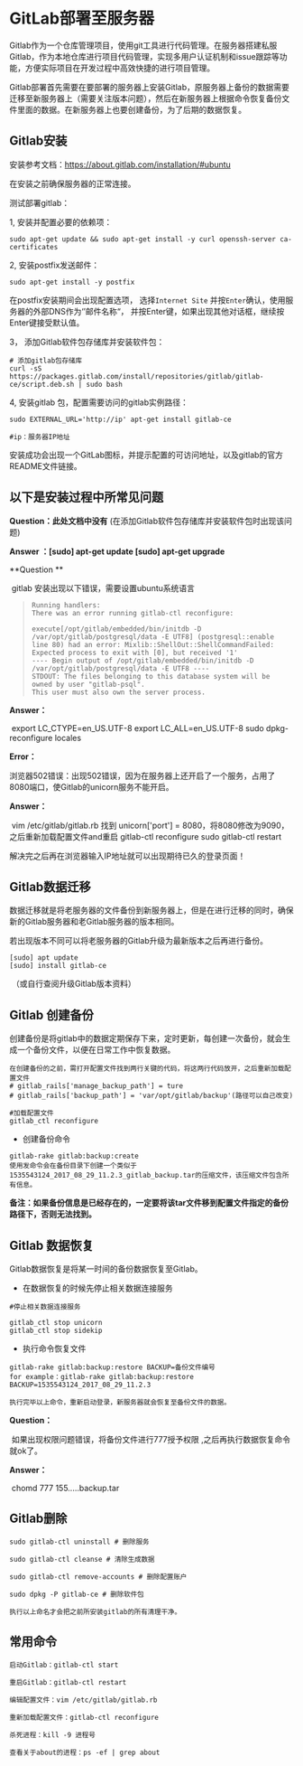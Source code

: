 # GitLab部署至服务器

​	Gitlab作为一个仓库管理项目，使用git工具进行代码管理。在服务器搭建私服Gitlab，作为本地仓库进行项目代码管理，实现多用户认证机制和issue跟踪等功能，方便实际项目在开发过程中高效快捷的进行项目管理。

​	Gitlab部署首先需要在要部署的服务器上安装Gitlab，原服务器上备份的数据需要迁移至新服务器上（需要关注版本问题），然后在新服务器上根据命令恢复备份文件里面的数据。在新服务器上也要创建备份，为了后期的数据恢复。

## Gitlab安装

安装参考文档：https://about.gitlab.com/installation/#ubuntu 

在安装之前确保服务器的正常连接。

测试部署gitlab：

1, 安装并配置必要的依赖项：

```
sudo apt-get update && sudo apt-get install -y curl openssh-server ca-certificates
```

2, 安装postfix发送邮件：

```
sudo apt-get install -y postfix
```

在postfix安装期间会出现配置选项， 选择`Internet Site` 并按`Enter`确认，使用服务器的外部DNS作为‘’邮件名称“， 并按Enter键，如果出现其他对话框，继续按Enter键接受默认值。

3， 添加Gitlab软件包存储库并安装软件包：

```
# 添加gitlab包存储库
curl -sS https://packages.gitlab.com/install/repositories/gitlab/gitlab-ce/script.deb.sh | sudo bash
```



4, 安装gitlab 包，配置需要访问的gitlab实例路径：

```
sudo EXTERNAL_URL='http://ip' apt-get install gitlab-ce

#ip：服务器IP地址
```

安装成功会出现一个GitLab图标，并提示配置的可访问地址，以及gitlab的官方README文件链接。



## 以下是安装过程中所常见问题

**Question：此处文档中没有**   (在添加Gitlab软件包存储库并安装软件包时出现该问题)

**Answer ：[sudo] apt-get update    [sudo] apt-get upgrade**



**Question ** 

​	gitlab 安装出现以下错误，需要设置ubuntu系统语言

> ```
> Running handlers:
> There was an error running gitlab-ctl reconfigure:
> 
> execute[/opt/gitlab/embedded/bin/initdb -D /var/opt/gitlab/postgresql/data -E UTF8] (postgresql::enable line 80) had an error: Mixlib::ShellOut::ShellCommandFailed: Expected process to exit with [0], but received '1'
> ---- Begin output of /opt/gitlab/embedded/bin/initdb -D /var/opt/gitlab/postgresql/data -E UTF8 ----
> STDOUT: The files belonging to this database system will be owned by user "gitlab-psql".
> This user must also own the server process.
> ```

**Answer：**

​	export LC_CTYPE=en_US.UTF-8
	export LC_ALL=en_US.UTF-8
	sudo dpkg-reconfigure locales



**Error：**

​	浏览器502错误：出现502错误，因为在服务器上还开启了一个服务，占用了8080端口，使Gitlab的unicorn服务不能开启。

**Answer：**

​	vim /etc/gitlab/gitlab.rb
	找到 unicorn['port'] = 8080，将8080修改为9090，之后重新加载配置文件and重启
	gitlab-ctl reconfigure
	sudo gitlab-ctl restart	

解决完之后再在浏览器输入IP地址就可以出现期待已久的登录页面！



## Gitlab数据迁移

​	数据迁移就是将老服务器的文件备份到新服务器上，但是在进行迁移的同时，确保新的Gitlab服务器和老Gitlab服务器的版本相同。

​	若出现版本不同可以将老服务器的Gitlab升级为最新版本之后再进行备份。

```
[sudo] apt update
[sudo] install gitlab-ce
```

​	（或自行查阅升级Gitlab版本资料）

## Gitlab 创建备份

​	创建备份是将gitlab中的数据定期保存下来，定时更新，每创建一次备份，就会生成一个备份文件，以便在日常工作中恢复数据。

```
在创建备份的之前，需打开配置文件找到两行关键的代码，将这两行代码放开，之后重新加载配置文件
# gitlab_rails['manage_backup_path'] = ture
# gitlab_rails['backup_path'] = 'var/opt/gitlab/backup'(路径可以自己改变)

#加载配置文件
gitlab_ctl reconfigure 
```

* 创建备份命令

```
gitlab-rake gitlab:backup:create
使用发命令会在备份目录下创建一个类似于1535543124_2017_08_29_11.2.3_gitlab_backup.tar的压缩文件，该压缩文件包含所有信息。
```

**备注：如果备份信息是已经存在的，一定要将该tar文件移到配置文件指定的备份路径下，否则无法找到。**



## Gitlab 数据恢复

Gitlab数据恢复是将某一时间的备份数据恢复至Gitlab。

* 在数据恢复的时候先停止相关数据连接服务

```
#停止相关数据连接服务

gitlab_ctl stop unicorn
gitlab_ctl stop sidekip
```

* 执行命令恢复文件

```
gitlab-rake gitlab:backup:restore BACKUP=备份文件编号 
for example：gitlab-rake gitlab:backup:restore BACKUP=1535543124_2017_08_29_11.2.3

执行完毕以上命令，重新启动登录，新服务器就会恢复至备份文件的数据。
```

**Question：**

​	如果出现权限问题错误，将备份文件进行777授予权限 ,之后再执行数据恢复命令就ok了。

**Answer：**

​	chomd 777 155.....backup.tar



## Gitlab删除



```
sudo gitlab-ctl uninstall # 删除服务

sudo gitlab-ctl cleanse # 清除生成数据

sudo gitlab-ctl remove-accounts # 删除配置账户

sudo dpkg -P gitlab-ce # 删除软件包

执行以上命名才会把之前所安装gitlab的所有清理干净。
```



## 常用命令

```
启动Gitlab：gitlab-ctl start

重启Gitlab：gitlab-ctl restart

编辑配置文件：vim /etc/gitlab/gitlab.rb

重新加载配置文件：gitlab-ctl reconfigure

杀死进程：kill -9 进程号

查看关于about的进程：ps -ef | grep about
```



